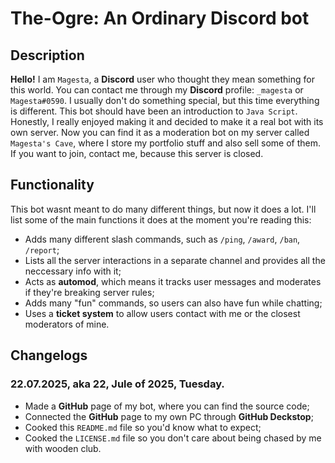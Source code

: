 # The-Ogre: An Ordinary Discord bot

## Description
**Hello!** I am `Magesta`, a **Discord** user who thought they mean something for this world. You can contact me through my **Discord** profile: `_magesta` or `Magesta#0590`. I usually don't do something special, but this time everything is different. This bot should have been an introduction to `Java Script`. Honestly, I really enjoyed making it and decided to make it a real bot with its own server. Now you can find it as a moderation bot on my server called `Magesta's Cave`, where I store my portfolio stuff and also sell some of them. If you want to join, contact me, because this server is closed.

## Functionality
This bot wasnt meant to do many different things, but now it does a lot. I'll list some of the main functions it does at the moment you're reading this:
* Adds many different slash commands, such as `/ping`, `/award`, `/ban`, `/report`;
* Lists all the server interactions in a separate channel and provides all the neccessary info with it;
* Acts as **automod**, which means it tracks user messages and moderates if they're breaking server rules;
* Adds many "fun" commands, so users can also have fun while chatting;
* Uses a **ticket system** to allow users contact with me or the closest moderators of mine.

## Changelogs
### 22.07.2025, aka 22, Jule of 2025, Tuesday.
* Made a **GitHub** page of my bot, where you can find the source code;
* Connected the **GitHub** page to my own PC through **GitHub Deckstop**;
* Cooked this `README.md` file so you'd know what to expect;
* Cooked the `LICENSE.md` file so you don't care about being chased by me with wooden club.